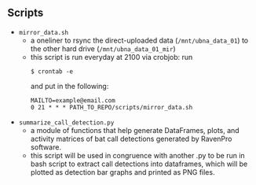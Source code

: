 ## Scripts

- `mirror_data.sh`
    - a oneliner to rsync the direct-uploaded data (`/mnt/ubna_data_01`) to the other hard drive (`/mnt/ubna_data_01_mir`)
    - this script is run everyday at 2100 via crobjob:
        run 
        ```
        $ crontab -e
        ```
        and put in the following:
        ```
        MAILTO=example@email.com
        0 21 * * * PATH_TO_REPO/scripts/mirror_data.sh
        ```
- `summarize_call_detection.py`
    - a module of functions that help generate DataFrames, plots, and activity matrices of bat call detections generated by RavenPro software.
    - this script will be used in congruence with another .py to be run in bash script to extract call detections into dataframes, which will be plotted as detection bar graphs and printed as PNG files.